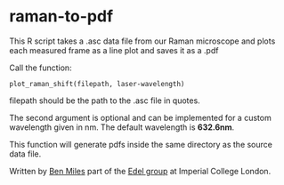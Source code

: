 raman-to-pdf
============

This R script takes a .asc data file from our Raman microscope and plots each measured frame as a line plot and saves it as a .pdf

Call the function:

<pre><code>plot_raman_shift(filepath, laser-wavelength)</code></pre>

filepath should be the path to the .asc file in quotes.

The second argument is optional and can be implemented for a custom wavelength given in nm. The default wavelength is <b>632.6nm</b>.

This function will generate pdfs inside the same directory as the source data file.

Written by [Ben Miles](http://twitter.com/bennmiles) part of the [Edel group](http://imperial.ac.uk/edelgroup) at Imperial College London.
